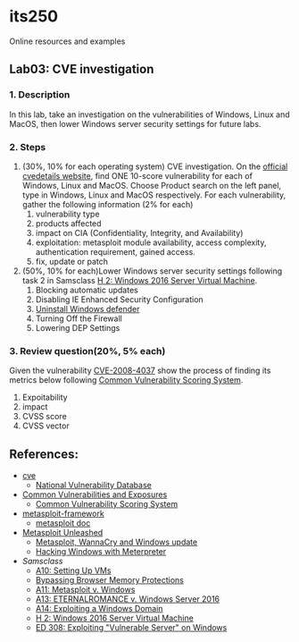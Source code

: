 # its250
Online resources and examples

## Lab03: CVE investigation

### 1. Description
In this lab, take an investigation on the vulnerabilities of Windows, Linux and MacOS, then lower Windows server security settings for future labs.

### 2. Steps
1. (30%, 10% for each operating system) CVE investigation. On the [official cvedetails website](https://www.cvedetails.com/), find ONE 10-score vulnerability for each of Windows, Linux and MacOS. Choose Product search on the left panel, type in Windows, Linux and MacOS respectively. For each vulnerability, gather the following information (2% for each)
   1. vulnerability type
   2. products affected
   3. impact on CIA (Confidentiality, Integrity, and Availability)
   4. exploitation: metasploit module availability, access complexity, authentication requirement, gained access.
   5. fix, update or patch
2. (50%, 10% for each)Lower Windows server security settings following task 2 in Samsclass [H 2: Windows 2016 Server Virtual Machine](https://www.bowneconsultingcontent.com/pub/EH/proj/H2.htm).
   1. Blocking automatic updates
   2. Disabling IE Enhanced Security Configuration
   3. [Uninstall Windows defender](https://www.prajwal.org/uninstall-windows-defender-using-powershell-server-2019/)
   4. Turning Off the Firewall
   5. Lowering DEP Settings

### 3. Review question(20%, 5% each) 
Given the vulnerability [CVE-2008-4037](https://www.cvedetails.com/cve/CVE-2008-4037/) show the process of finding its metrics below following [Common Vulnerability Scoring System](https://en.wikipedia.org/wiki/Common_Vulnerability_Scoring_System).
1. Expoitability
2. impact
3. CVSS score
4. CVSS vector

## References:
* [cve](https://cve.mitre.org/)
  * [National Vulnerability Database](https://nvd.nist.gov/)
* [Common Vulnerabilities and Exposures](https://en.wikipedia.org/wiki/Common_Vulnerabilities_and_Exposures)
  * [Common Vulnerability Scoring System](https://en.wikipedia.org/wiki/Common_Vulnerability_Scoring_System)
* [metasploit-framework](https://github.com/rapid7/metasploit-framework)
  * [metasploit doc](https://docs.rapid7.com/metasploit/)
* [Metasploit Unleashed](https://www.offensive-security.com/metasploit-unleashed/)
  * [Metasploit, WannaCry and Windows update](https://www.coengoedegebure.com/metasploit-wannacry-windowsupdate/)
  * [Hacking Windows with Meterpreter](https://www.coengoedegebure.com/hacking-windows-with-meterpreter/)
* *Samsclass*
  * [A10: Setting Up VMs](http://bowneconsultingcontent.com/pub/Attack/proj/A10vms.htm)
  * [Bypassing Browser Memory Protections](https://www.blackhat.com/presentations/bh-usa-08/Sotirov_Dowd/bh08-sotirov-dowd.pdf)
  * [A11: Metasploit v. Windows ](http://bowneconsultingcontent.com/pub/Attack/proj/A11msf.htm)
  * [A13: ETERNALROMANCE v. Windows Server 2016](http://bowneconsultingcontent.com/pub/Attack/proj/A13Romance.htm)
  * [A14: Exploiting a Windows Domain](http://bowneconsultingcontent.com/pub/Attack/proj/A14DC.htm)
  * [H 2: Windows 2016 Server Virtual Machine](https://www.bowneconsultingcontent.com/pub/EH/proj/H2.htm)
  * [ED 308: Exploiting "Vulnerable Server" on Windows](https://samsclass.info/127/proj/ED308.htm)